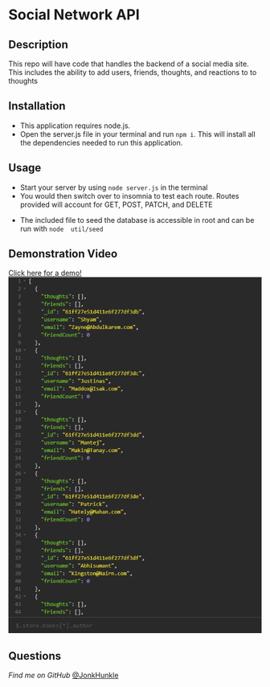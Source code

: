 # Social Network API

## Description

This repo will have code that handles the backend of a social media site. This includes the ability to add users, friends, thoughts, and reactions to to thoughts
<br/>



## Installation

- This application requires node.js. 
- Open the server.js file in your terminal and run ```npm i```. This will install all the dependencies needed to run this application.

## Usage

- Start your server by using ```node server.js``` in the terminal
- You would then switch over to insomnia to test each route. Routes provided will account for GET, POST, PATCH, and DELETE

* The included file to seed the database is accessible in root and can be run with ```node  util/seed```

## Demonstration Video

[Click here for a demo!](https://drive.google.com/file/d/14bg6NR2vI3dtfbR-vfehTYRnD7YHNSgO/view?usp=sharing)
<br/>
![userImg](./assets/users.png)

## Questions

*Find me on GitHub* [@JonkHunkle](https://github.com/JonkHunkle)
